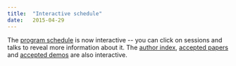 ```yaml
---
title:  "Interactive schedule"
date:   2015-04-29
---
```


The [program schedule](schedule.html) is now interactive -- you can click on sessions and talks to reveal more information about it. The [author index](authorindex.html), [accepted papers](papers.html) and [accepted demos](demonstrations.html) are also interactive.
